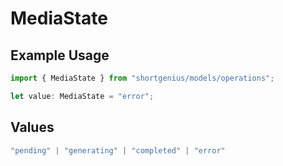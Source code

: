 # MediaState

## Example Usage

```typescript
import { MediaState } from "shortgenius/models/operations";

let value: MediaState = "error";
```

## Values

```typescript
"pending" | "generating" | "completed" | "error"
```
